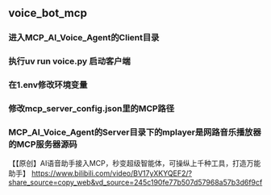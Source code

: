## voice_bot_mcp

### 进入MCP_AI_Voice_Agent的Client目录
### 执行uv run voice.py 启动客户端

### 在1.env修改环境变量
### 修改mcp_server_config.json里的MCP路径

### MCP_AI_Voice_Agent的Server目录下的mplayer是网路音乐播放器的MCP服务器源码

【【原创】AI语音助手接入MCP，秒变超级智能体，可操纵上千种工具，打造万能助手】 https://www.bilibili.com/video/BV17yXKYQEF2/?share_source=copy_web&vd_source=245c190fe77b507d57968a57b3d6f9cf
